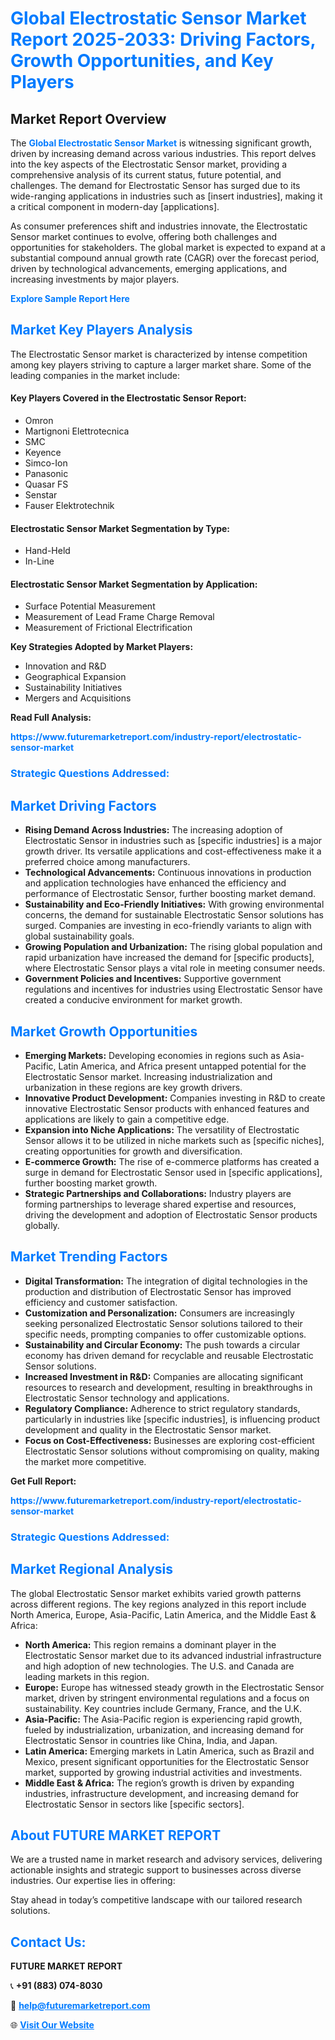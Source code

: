 <h1 style="color: #007BFF;">Global Electrostatic Sensor Market Report 2025-2033: Driving Factors, Growth Opportunities, and Key Players</h1>

<section id="overview">
<h2>Market Report Overview</h2>
<p>The <a href="https://www.futuremarketreport.com/industry-report/electrostatic-sensor-market" style="color: #007BFF; text-decoration: none;"><strong>Global Electrostatic Sensor Market</strong></a> is witnessing significant growth, driven by increasing demand across various industries. This report delves into the key aspects of the Electrostatic Sensor market, providing a comprehensive analysis of its current status, future potential, and challenges. The demand for Electrostatic Sensor has surged due to its wide-ranging applications in industries such as [insert industries], making it a critical component in modern-day [applications].</p>
<p>As consumer preferences shift and industries innovate, the Electrostatic Sensor market continues to evolve, offering both challenges and opportunities for stakeholders. The global market is expected to expand at a substantial compound annual growth rate (CAGR) over the forecast period, driven by technological advancements, emerging applications, and increasing investments by major players.</p>
</section>

<section id="overview">
<p><a href="https://www.futuremarketreport.com/request-sample/reportId=82426" style="color: #007BFF; text-decoration: none;"><strong>Explore Sample Report Here</strong></a></p>
</section>

<section id="key-players">
<h2 style="color: #007BFF;">Market Key Players Analysis</h2>
<p>The Electrostatic Sensor market is characterized by intense competition among key players striving to capture a larger market share. Some of the leading companies in the market include:</p>
<h4>Key Players Covered in the Electrostatic Sensor Report:</h4>
<ul><li>Omron</li><li>Martignoni Elettrotecnica</li><li>SMC</li><li>Keyence</li><li>Simco-Ion</li><li>Panasonic</li><li>Quasar FS</li><li>Senstar</li><li>Fauser Elektrotechnik</li></ul>
<h4>Electrostatic Sensor Market Segmentation by Type:</h4>
<ul><li>Hand-Held</li><li>In-Line</li></ul>

<h4>Electrostatic Sensor Market Segmentation by Application:</h4>
<ul><li>Surface Potential Measurement</li><li>Measurement of Lead Frame Charge Removal</li><li>Measurement of Frictional Electrification</li></ul>
<p><strong>Key Strategies Adopted by Market Players:</strong></p>
<ul>
<li>Innovation and R&D</li>
<li>Geographical Expansion</li>
<li>Sustainability Initiatives</li>
<li>Mergers and Acquisitions</li>
</ul>
</section>

<section>
<p><strong>Read Full Analysis: </strong></p><a href="https://www.futuremarketreport.com/industry-report/electrostatic-sensor-market" style="color: #007BFF; text-decoration: none;"><strong>https://www.futuremarketreport.com/industry-report/electrostatic-sensor-market</strong></a>
<h3 style="color: #007BFF;">Strategic Questions Addressed:</h3>
</section>

<section id="driving-factors">
<h2 style="color: #007BFF;">Market Driving Factors</h2>
<ul>
<li><strong>Rising Demand Across Industries:</strong> The increasing adoption of Electrostatic Sensor in industries such as [specific industries] is a major growth driver. Its versatile applications and cost-effectiveness make it a preferred choice among manufacturers.</li>
<li><strong>Technological Advancements:</strong> Continuous innovations in production and application technologies have enhanced the efficiency and performance of Electrostatic Sensor, further boosting market demand.</li>
<li><strong>Sustainability and Eco-Friendly Initiatives:</strong> With growing environmental concerns, the demand for sustainable Electrostatic Sensor solutions has surged. Companies are investing in eco-friendly variants to align with global sustainability goals.</li>
<li><strong>Growing Population and Urbanization:</strong> The rising global population and rapid urbanization have increased the demand for [specific products], where Electrostatic Sensor plays a vital role in meeting consumer needs.</li>
<li><strong>Government Policies and Incentives:</strong> Supportive government regulations and incentives for industries using Electrostatic Sensor have created a conducive environment for market growth.</li>
</ul>
</section>

<section id="growth-opportunities">
<h2 style="color: #007BFF;">Market Growth Opportunities</h2>
<ul>
<li><strong>Emerging Markets:</strong> Developing economies in regions such as Asia-Pacific, Latin America, and Africa present untapped potential for the Electrostatic Sensor market. Increasing industrialization and urbanization in these regions are key growth drivers.</li>
<li><strong>Innovative Product Development:</strong> Companies investing in R&D to create innovative Electrostatic Sensor products with enhanced features and applications are likely to gain a competitive edge.</li>
<li><strong>Expansion into Niche Applications:</strong> The versatility of Electrostatic Sensor allows it to be utilized in niche markets such as [specific niches], creating opportunities for growth and diversification.</li>
<li><strong>E-commerce Growth:</strong> The rise of e-commerce platforms has created a surge in demand for Electrostatic Sensor used in [specific applications], further boosting market growth.</li>
<li><strong>Strategic Partnerships and Collaborations:</strong> Industry players are forming partnerships to leverage shared expertise and resources, driving the development and adoption of Electrostatic Sensor products globally.</li>
</ul>
</section>

<section id="trending-factors">
<h2 style="color: #007BFF;">Market Trending Factors</h2>
<ul>
<li><strong>Digital Transformation:</strong> The integration of digital technologies in the production and distribution of Electrostatic Sensor has improved efficiency and customer satisfaction.</li>
<li><strong>Customization and Personalization:</strong> Consumers are increasingly seeking personalized Electrostatic Sensor solutions tailored to their specific needs, prompting companies to offer customizable options.</li>
<li><strong>Sustainability and Circular Economy:</strong> The push towards a circular economy has driven demand for recyclable and reusable Electrostatic Sensor solutions.</li>
<li><strong>Increased Investment in R&D:</strong> Companies are allocating significant resources to research and development, resulting in breakthroughs in Electrostatic Sensor technology and applications.</li>
<li><strong>Regulatory Compliance:</strong> Adherence to strict regulatory standards, particularly in industries like [specific industries], is influencing product development and quality in the Electrostatic Sensor market.</li>
<li><strong>Focus on Cost-Effectiveness:</strong> Businesses are exploring cost-efficient Electrostatic Sensor solutions without compromising on quality, making the market more competitive.</li>
</ul>
</section>

<section>
<p><strong>Get Full Report: </strong></p><a href="https://www.futuremarketreport.com/industry-report/electrostatic-sensor-market" style="color: #007BFF; text-decoration: none;"><strong>https://www.futuremarketreport.com/industry-report/electrostatic-sensor-market</strong></a>
<h3 style="color: #007BFF;">Strategic Questions Addressed:</h3>
</section>


<section id="regional-analysis">
<h2 style="color: #007BFF;">Market Regional Analysis</h2>
<p>The global Electrostatic Sensor market exhibits varied growth patterns across different regions. The key regions analyzed in this report include North America, Europe, Asia-Pacific, Latin America, and the Middle East & Africa:</p>
<ul>
<li><strong>North America:</strong> This region remains a dominant player in the Electrostatic Sensor market due to its advanced industrial infrastructure and high adoption of new technologies. The U.S. and Canada are leading markets in this region.</li>
<li><strong>Europe:</strong> Europe has witnessed steady growth in the Electrostatic Sensor market, driven by stringent environmental regulations and a focus on sustainability. Key countries include Germany, France, and the U.K.</li>
<li><strong>Asia-Pacific:</strong> The Asia-Pacific region is experiencing rapid growth, fueled by industrialization, urbanization, and increasing demand for Electrostatic Sensor in countries like China, India, and Japan.</li>
<li><strong>Latin America:</strong> Emerging markets in Latin America, such as Brazil and Mexico, present significant opportunities for the Electrostatic Sensor market, supported by growing industrial activities and investments.</li>
<li><strong>Middle East & Africa:</strong> The region’s growth is driven by expanding industries, infrastructure development, and increasing demand for Electrostatic Sensor in sectors like [specific sectors].</li>
</ul>
</section>

<footer>
<h2 style="color: #007BFF;">About FUTURE MARKET REPORT</h2>
<p>We are a trusted name in market research and advisory services, delivering actionable insights and strategic support to businesses across diverse industries. Our expertise lies in offering:</p>

<p>Stay ahead in today’s competitive landscape with our tailored research solutions.</p>

<h2 style="color: #007BFF;">Contact Us:</h2>
<p><strong>FUTURE MARKET REPORT</strong></p>
<p>📞 <strong>+91 (883) 074-8030</strong></p>
<p>📧 <strong><a href="mailto:help@futuremarketreport.com" style="color: #007BFF;">help@futuremarketreport.com</a></strong></p>
<p>🌐 <strong><a href="https://www.futuremarketreport.com/" style="color: #007BFF;">Visit Our Website</a></strong></p>
</footer>